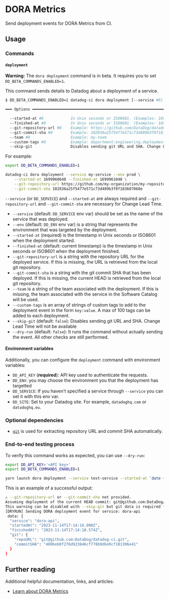 # DORA Metrics

Send deployment events for DORA Metrics from CI.

## Usage

### Commands

#### `deployment`

**Warning:** The `dora deployment` command is in beta. It requires you to set `DD_BETA_COMMANDS_ENABLED=1`.

This command sends details to Datadog about a deployment of a service.

```bash
$ DD_BETA_COMMANDS_ENABLED=1 datadog-ci dora deployment [--service #0] [--env #0] [--dry-run]

━━━ Options ━━━━━━━━━━━━━━━━━━━━━━━━━━━━━━━━━━━━━━━━━━━━━━━━━━━━━━━━━━━━━━━━━━━━━

  --started-at #0            In Unix seconds or ISO8601. (Examples: 1699960648, 2023-11-14T11:17:28Z)
  --finished-at #0           In Unix seconds or ISO8601. (Examples: 1699961048, 2023-11-14T11:24:08Z)
  --git-repository-url #0    Example: https://github.com/DataDog/datadog-ci.git
  --git-commit-sha #0        Example: 102836a25f5477e571c73d489b3f0f183687068e
  --team #0                  Example: my-team
  --custom-tags #0           Example: department:engineering,deployment-type:hotfix
  --skip-git                 Disables sending git URL and SHA. Change Lead Time will not be available
```

For example:

```bash
export DD_BETA_COMMANDS_ENABLED=1

datadog-ci dora deployment --service my-service --env prod \
    --started-at 1699960648 --finished-at 1699961048 \
    --git-repository-url https://github.com/my-organization/my-repository \
    --git-commit-sha 102836a25f5477e571c73d489b3f0f183687068e
```

`--service` (or `DD_SERVICE`) and `--started-at` are always required and `--git-repository-url` and `--git-commit-sha` are necessary for Change Lead Time.

- `--service` (default: `DD_SERVICE` env var) should be set as the name of the service that was deployed.
- `--env` (default: `DD_ENV` env var) is a string that represents the environment that was targeted by the deployment.
- `--started-at` (required) is the timestamp in Unix seconds or ISO8601 when the deployment started.
- `--finished-at` (default: current timestamp) is the timestamp in Unix seconds or ISO8601 when the deployment finished.
- `--git-repository-url` is a string with the repository URL for the deployed service. If this is missing, the URL is retrieved from the local git repository.
- `--git-commit-sha` is a string with the git commit SHA that has been deployed. If this is missing, the current HEAD is retrieved from the local git repository.
- `--team` is a string of the team associated with the deployment. If this is missing, the team associated with the service in the Software Catalog will be used.
- `--custom-tags` is an array of strings of custom tags to add to the deployment event in the form `key:value`. A max of 100 tags can be added to each deployment. 
- `--skip-git` (default: `false`): Disables sending git URL and SHA. Change Lead Time will not be available
- `--dry-run` (default: `false`): It runs the command without actually sending the event. All other checks are still performed.


#### Environment variables

Additionally, you can configure the `deployment` command with environment variables:

- `DD_API_KEY` (**required**): API key used to authenticate the requests.
- `DD_ENV`: you may choose the environment you that the deployment has targetted
- `DD_SERVICE`: If you haven't specified a service through `--service` you can set it with this env var.
- `DD_SITE`: Set to your Datadog site. For example, `datadoghq.com` or `datadoghq.eu`.


### Optional dependencies

- [`git`](https://git-scm.com/downloads) is used for extracting repository URL and commit SHA automatically.

### End-to-end testing process

To verify this command works as expected, you can use `--dry-run`:

```bash
export DD_API_KEY='<API key>'
export DD_BETA_COMMANDS_ENABLED=1

yarn launch dora deployment --service test-service --started-at `date +%s` --dry-run
```

This is an example of a successful output:

```bash
⚠️ --git-repository-url or --git-commit-sha not provided.
Assuming deployment of the current HEAD commit: git@github.com:DataDog/datadog-ci.git 400beb0f276d923846cf778b9dbe9cf101306e41
This warning can be disabled with --skip-git but git data is required for Change Lead Time.
[DRYRUN] Sending DORA deployment event for service: dora-api
 data: {
  "service": "dora-api",
  "startedAt": "2023-11-14T17:14:16.000Z",
  "finishedAt": "2023-11-14T17:14:18.574Z",
  "git": {
    "repoURL": "git@github.com:DataDog/datadog-ci.git",
    "commitSHA": "400beb0f276d923846cf778b9dbe9cf101306e41"
  }
}
```

## Further reading

Additional helpful documentation, links, and articles:

- [Learn about DORA Metrics][1]

[1]: https://docs.datadoghq.com/dora_metrics/
